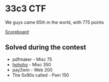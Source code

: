 # 33c3 CTF

We guys came 65th in the world, with 775 points

[Scoreboard](https://33c3ctf.ccc.ac/scoreboard/)

## Solved during the contest

+ pdfmaker - Misc 75
+ [hohoho](misc/hohoho) - Misc 350
+ pay2win - Web 200
+ The 0x90s called - Pwn 150
